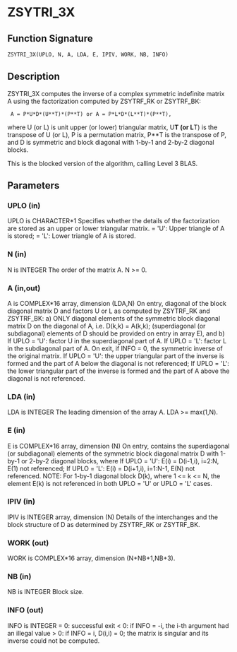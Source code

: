 # ZSYTRI_3X

## Function Signature

```fortran
ZSYTRI_3X(UPLO, N, A, LDA, E, IPIV, WORK, NB, INFO)
```

## Description

 ZSYTRI_3X computes the inverse of a complex symmetric indefinite
 matrix A using the factorization computed by ZSYTRF_RK or ZSYTRF_BK:

     A = P*U*D*(U**T)*(P**T) or A = P*L*D*(L**T)*(P**T),

 where U (or L) is unit upper (or lower) triangular matrix,
 U**T (or L**T) is the transpose of U (or L), P is a permutation
 matrix, P**T is the transpose of P, and D is symmetric and block
 diagonal with 1-by-1 and 2-by-2 diagonal blocks.

 This is the blocked version of the algorithm, calling Level 3 BLAS.

## Parameters

### UPLO (in)

UPLO is CHARACTER*1 Specifies whether the details of the factorization are stored as an upper or lower triangular matrix. = 'U': Upper triangle of A is stored; = 'L': Lower triangle of A is stored.

### N (in)

N is INTEGER The order of the matrix A. N >= 0.

### A (in,out)

A is COMPLEX*16 array, dimension (LDA,N) On entry, diagonal of the block diagonal matrix D and factors U or L as computed by ZSYTRF_RK and ZSYTRF_BK: a) ONLY diagonal elements of the symmetric block diagonal matrix D on the diagonal of A, i.e. D(k,k) = A(k,k); (superdiagonal (or subdiagonal) elements of D should be provided on entry in array E), and b) If UPLO = 'U': factor U in the superdiagonal part of A. If UPLO = 'L': factor L in the subdiagonal part of A. On exit, if INFO = 0, the symmetric inverse of the original matrix. If UPLO = 'U': the upper triangular part of the inverse is formed and the part of A below the diagonal is not referenced; If UPLO = 'L': the lower triangular part of the inverse is formed and the part of A above the diagonal is not referenced.

### LDA (in)

LDA is INTEGER The leading dimension of the array A. LDA >= max(1,N).

### E (in)

E is COMPLEX*16 array, dimension (N) On entry, contains the superdiagonal (or subdiagonal) elements of the symmetric block diagonal matrix D with 1-by-1 or 2-by-2 diagonal blocks, where If UPLO = 'U': E(i) = D(i-1,i), i=2:N, E(1) not referenced; If UPLO = 'L': E(i) = D(i+1,i), i=1:N-1, E(N) not referenced. NOTE: For 1-by-1 diagonal block D(k), where 1 <= k <= N, the element E(k) is not referenced in both UPLO = 'U' or UPLO = 'L' cases.

### IPIV (in)

IPIV is INTEGER array, dimension (N) Details of the interchanges and the block structure of D as determined by ZSYTRF_RK or ZSYTRF_BK.

### WORK (out)

WORK is COMPLEX*16 array, dimension (N+NB+1,NB+3).

### NB (in)

NB is INTEGER Block size.

### INFO (out)

INFO is INTEGER = 0: successful exit < 0: if INFO = -i, the i-th argument had an illegal value > 0: if INFO = i, D(i,i) = 0; the matrix is singular and its inverse could not be computed.

